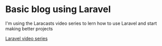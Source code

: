 # Basic blog using Laravel

I'm using the Laracasts video series to lern how to use Laravel and start making better projects

<a href='https://laracasts.com/skills/laravel'>Laravel video series</a>